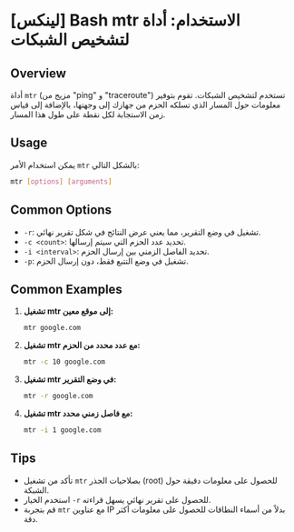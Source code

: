 # [لينكس] Bash mtr الاستخدام: أداة لتشخيص الشبكات

## Overview
أداة `mtr` (مزيج من "ping" و "traceroute") تستخدم لتشخيص الشبكات. تقوم بتوفير معلومات حول المسار الذي تسلكه الحزم من جهازك إلى وجهتها، بالإضافة إلى قياس زمن الاستجابة لكل نقطة على طول هذا المسار.

## Usage
يمكن استخدام الأمر `mtr` بالشكل التالي:

```bash
mtr [options] [arguments]
```

## Common Options
- `-r`: تشغيل في وضع التقرير، مما يعني عرض النتائج في شكل تقرير نهائي.
- `-c <count>`: تحديد عدد الحزم التي سيتم إرسالها.
- `-i <interval>`: تحديد الفاصل الزمني بين إرسال الحزم.
- `-p`: تشغيل في وضع التتبع فقط، دون إرسال الحزم.

## Common Examples
1. **تشغيل mtr إلى موقع معين:**
   ```bash
   mtr google.com
   ```

2. **تشغيل mtr مع عدد محدد من الحزم:**
   ```bash
   mtr -c 10 google.com
   ```

3. **تشغيل mtr في وضع التقرير:**
   ```bash
   mtr -r google.com
   ```

4. **تشغيل mtr مع فاصل زمني محدد:**
   ```bash
   mtr -i 1 google.com
   ```

## Tips
- تأكد من تشغيل `mtr` بصلاحيات الجذر (root) للحصول على معلومات دقيقة حول الشبكة.
- استخدم الخيار `-r` للحصول على تقرير نهائي يسهل قراءته.
- قم بتجربة `mtr` مع عناوين IP بدلاً من أسماء النطاقات للحصول على معلومات أكثر دقة.